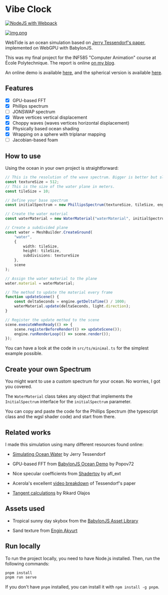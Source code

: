 # Vibe Clock

[![NodeJS with Webpack](https://github.com/BarthPaleologue/babylonjs-template/actions/workflows/webpack.yml/badge.svg)](https://github.com/BarthPaleologue/babylonjs-template/actions/workflows/webpack.yml)

[![img.png](cover.png)](https://barthpaleologue.github.io/WebTide/)

WebTide is an ocean simulation based on [Jerry Tessendorf's paper](https://people.computing.clemson.edu/~jtessen/reports/papers_files/coursenotes2004.pdf), implemented on WebGPU with BabylonJS.

This was my final project for the INF585 "Computer Animation" course at École Polytechnique. The report is online [on my blog](https://barthpaleologue.github.io/Blog/posts/ocean-simulation-webgpu/).

An online demo is available [here](https://barthpaleologue.github.io/WebTide/), and the spherical version is available [here](https://barthpaleologue.github.io/WebTide/planet.html).

## Features

- [x] GPU-based FFT
- [x] Phillips spectrum
- [ ] JONSWAP spectrum
- [x] Wave vertices vertical displacement
- [x] Choppy waves (waves vertices horizontal displacement)
- [x] Physically based ocean shading
- [x] Wrapping on a sphere with triplanar mapping
- [ ] Jacobian-based foam

## How to use

Using the ocean in your own project is straightforward:

```ts
// This is the resolution of the wave spectrum. Bigger is better but slower.
const textureSize = 512;
// This is the size of the water plane in meters.
const tileSize = 10;

// Define your base spectrum
const initialSpectrum = new PhillipsSpectrum(textureSize, tileSize, engine);

// Create the water material
const waterMaterial = new WaterMaterial("waterMaterial", initialSpectrum, scene);

// Create a subdivided plane
const water = MeshBuilder.CreateGround(
    "water",
    {
        width: tileSize,
        height: tileSize,
        subdivisions: textureSize
    },
    scene
);

// Assign the water material to the plane
water.material = waterMaterial;

// The method to update the material every frame
function updateScene() {
    const deltaSeconds = engine.getDeltaTime() / 1000;
    waterMaterial.update(deltaSeconds, light.direction);
}

// Register the update method to the scene
scene.executeWhenReady(() => {
    scene.registerBeforeRender(() => updateScene());
    engine.runRenderLoop(() => scene.render());
});
```

You can have a look at the code in `src/ts/minimal.ts` for the simplest example possible.

## Create your own Spectrum

You might want to use a custom spectrum for your ocean. No worries, I got you covered.

The `WaterMaterial` class takes any object that implements the `InitialSpectrum` interface for the `initialSpectrum` parameter.

You can copy and paste the code for the Phillips Spectrum (the typescript class and the wgsl shader code) and start from there.

## Related works

I made this simulation using many different resources found online:

- [Simulating Ocean Water](https://people.computing.clemson.edu/~jtessen/reports/papers_files/coursenotes2004.pdf) by Jerry Tessendorf

- GPU-based FFT from [BabylonJS Ocean Demo](https://github.com/Popov72/OceanDemo) by Popov72

- Nice specular coefficients from [Shadertoy](https://www.shadertoy.com/view/MdXyzX) by afl_ext

- Acerola's excellent [video breakdown](https://www.youtube.com/watch?v=yPfagLeUa7k) of Tessendorf's paper

- [Tangent calculations](https://fileadmin.cs.lth.se/cs/Education/EDAF80/seminars/2022/sem_4.pdf) by Rikard Olajos

## Assets used

- Tropical sunny day skybox from the [BabylonJS Asset Library](https://doc.babylonjs.com/toolsAndResources/assetLibraries/availableTextures)

- Sand texture from [Engin Akyurt](https://unsplash.com/fr/photos/personne-portant-une-chaussure-en-cuir-noir-0uiRqKME5N4)

## Run locally

To run the project locally, you need to have Node.js installed. Then, run the following commands:

```bash
pnpm install
pnpm run serve
```

If you don't have `pnpm` installed, you can install it with `npm install -g pnpm`.
